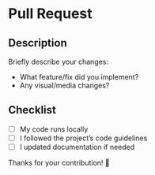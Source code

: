 # Pull Request

## Description

Briefly describe your changes:

- What feature/fix did you implement?
- Any visual/media changes?

## Checklist

- [ ] My code runs locally
- [ ] I followed the project’s code guidelines
- [ ] I updated documentation if needed

Thanks for your contribution! 🎉
